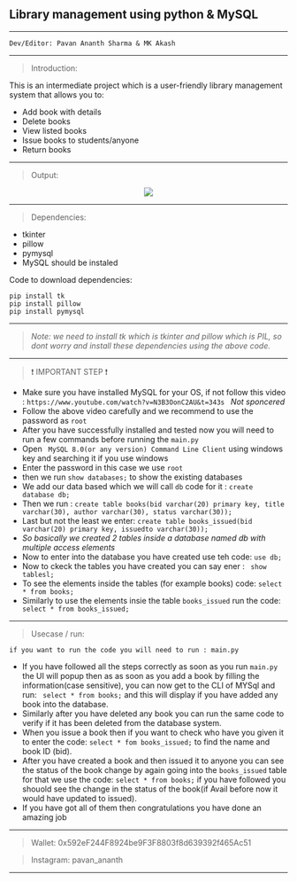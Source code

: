 ## Library management using python & MySQL
-----------------------------------------------------------------------------------------------------------------------------------------------------------------------------------

```
Dev/Editor: Pavan Ananth Sharma & MK Akash
```
-----------------------------------------------------------------------------------------------------------------------------------------------------------------------------------

>Introduction:

This is an intermediate project which is a user-friendly library management system that allows you to:
- Add book with details
- Delete books
- View listed books
- Issue books to students/anyone
- Return books
-----------------------------------------------------------------------------------------------------------------------------------------------------------------------------------

> Output:

<center><img src = "https://user-images.githubusercontent.com/86551444/141800135-68801eeb-3dff-4808-b700-f1e0ce6758af.PNG"/></center>

-----------------------------------------------------------------------------------------------------------------------------------------------------------------------------------

>Dependencies:

- tkinter
- pillow
- pymysql
- MySQL should be instaled

Code to download dependencies:
```
pip install tk
pip install pillow
pip install pymysql
```
---------------------------------------------------------------------------------------------------------------------------------------------------------------------------------

>_Note: we need to install tk which is tkinter and pillow which is PIL, so dont worry and install these dependencies using the above code._

---------------------------------------------------------------------------------------------------------------------------------------------------------------------------------

>❗ IMPORTANT STEP ❗

- Make sure you have installed MySQL for your OS, if not follow this video : ```https://www.youtube.com/watch?v=N3B3OonC2AU&t=343s ``` *Not sponcered*
- Follow the above video carefully and we recommend to use the password as ```root``` 
- After you have successfully installed and tested now you will need to run a few commands before running the ```main.py```
- Open ``` MySQL 8.0(or any version) Command Line Client``` using windows key and searching it if you use windows
- Enter the password in this case we use ```root```
- then we run ```show databases;``` to show the existing databases
- We add our data based which we will call `db` code for it : ```create database db;```
- Then we run : ```create table books(bid varchar(20) primary key, title varchar(30), author varchar(30), status varchar(30));```
- Last but not the least we enter: ```create table books_issued(bid varchar(20) primary key, issuedto varchar(30));```
- *So basically we created 2 tables inside a database named db with multiple access elements*
- Now to enter into the database you have created use teh code: ```use db;```
- Now to ckeck the tables you have created you can say ener : ``` show tablesl;```
- To see the elements inside the tables (for example books) code: ```select * from books;```
- Similarly to use the elements insie the table ```books_issued``` run the code: ``` select * from books_issued;```

---------------------------------------------------------------------------------------------------------------------------------------------------------------------------------
 
 >Usecase / run:

```  
if you want to run the code you will need to run : main.py
```

- If you have followed all the steps correctly as soon as you run ```main.py``` the UI will popup then as as soon as you add a book by filling the information(case sensitive), you can now get to the CLI of MYSql and run: ``` select * from books;``` and this will display if you have added any book into the database.
- Similarly after you have deleted any book you can run the same code to verify if it has been deleted from the database system.
- When you issue a book then if you want to check who have you given it to enter the code: ```select * fom books_issued;``` to find the name and book ID (bid).
- After you have created a book and then issued it to anyone you can see the status of the book change by again going into the ```books_issued``` table for that we use the code: ```select * from books;``` if you have followed you shouold see the change in the status of the book(if Avail before now it would have updated to issued).
- If you have got all of them then congratulations you have done an amazing job

---------------------------------------------------------------------------------------------------------------------------------------------------------------------------------        
>Wallet: 0x592eF244F8924be9F3F8803f8d639392f465Ac51

>Instagram: pavan_ananth

--------------------------------------------------------------------------------------------------------------------------------------------------------------------------------





















